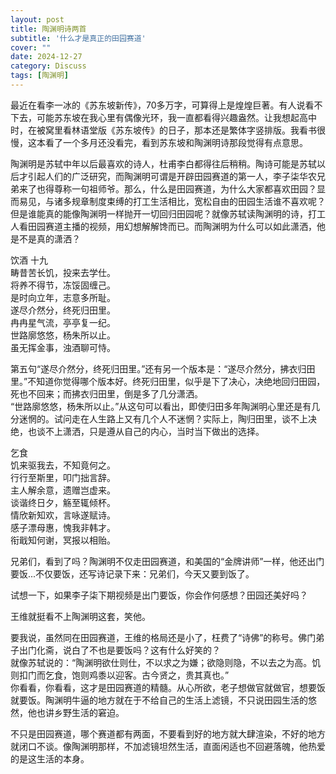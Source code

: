 ```yaml
---
layout: post
title: 陶渊明诗两首
subtitle: '什么才是真正的田园赛道'
cover: ""
date: 2024-12-27
category: Discuss
tags: [陶渊明]
---
```

最近在看李一冰的《苏东坡新传》，70多万字，可算得上是煌煌巨著。有人说看不下去，可能苏东坡在我心里有偶像光环，我一直都看得兴趣盎然。让我想起高中时，在被窝里看林语堂版《苏东坡传》的日子，那本还是繁体字竖排版。我看书很慢，这本看了一个多月还没看完，看到苏东坡和陶渊明诗那段觉得有点意思。

陶渊明是苏轼中年以后最喜欢的诗人，杜甫李白都得往后稍稍。陶诗可能是苏轼以后才引起人们的广泛研究，而陶渊明可谓是开辟田园赛道的第一人，李子柒华农兄弟来了也得尊称一句祖师爷。那么，什么是田园赛道，为什么大家都喜欢田园？显而易见，与诸多规章制度束缚的打工生活相比，宽松自由的田园生活谁不喜欢呢？但是谁能真的能像陶渊明一样抛开一切回归田园呢？就像苏轼读陶渊明的诗，打工人看田园赛道主播的视频，用幻想解解馋而已。而陶渊明为什么可以如此潇洒，他是不是真的潇洒？

饮酒 十九  
畴昔苦长饥，投来去学仕。  
将养不得节，冻馁固缠己。  
是时向立年，志意多所耻。  
遂尽介然分，终死归田里。  
冉冉星气流，亭亭复一纪。  
世路廓悠悠，杨朱所以止。  
虽无挥金事，浊酒聊可恃。  

第五句“遂尽介然分，终死归田里。”还有另一个版本是：“遂尽介然分，拂衣归田里。”不知道你觉得哪个版本好。终死归田里，似乎是下了决心，决绝地回归田园，死也不回来；而拂衣归田里，倒是多了几分潇洒。  
“世路廓悠悠，杨朱所以止。”从这句可以看出，即使归田多年陶渊明心里还是有几分迷惘的。试问走在人生路上又有几个人不迷惘？实际上，陶归田里，谈不上决绝，也谈不上潇洒，只是遵从自己的内心，当时当下做出的选择。

乞食  
饥来驱我去，不知竟何之。  
行行至斯里，叩门拙言辞。  
主人解余意，遗赠岂虚来。  
谈谐终日夕，觞至辄倾杯。  
情欣新知欢，言咏遂赋诗。  
感子漂母惠，愧我非韩才。  
衔戢知何谢，冥报以相贻。  

兄弟们，看到了吗？陶渊明不仅走田园赛道，和美国的“金牌讲师”一样，他还出门要饭...不仅要饭，还写诗记录下来：兄弟们，今天又要到饭了。

试想一下，如果李子柒下期视频是出门要饭，你会作何感想？田园还美好吗？

王维就挺看不上陶渊明这套，笑他。

要我说，虽然同在田园赛道，王维的格局还是小了，枉费了“诗佛”的称号。佛门弟子出门化斋，说白了不也是要饭吗？这有什么好笑的？  
就像苏轼说的：“陶渊明欲仕则仕，不以求之为嫌；欲隐则隐，不以去之为高。饥则扣门而乞食，饱则鸡黍以迎客。古今贤之，贵其真也。”  
你看看，你看看，这才是田园赛道的精髓。从心所欲，老子想做官就做官，想要饭就要饭。陶渊明牛逼的地方就在于不给自己的生活上滤镜，不只说田园生活的悠然，他也讲乡野生活的窘迫。

不只是田园赛道，哪个赛道都有两面，不要看到好的地方就大肆渲染，不好的地方就闭口不谈。像陶渊明那样，不加滤镜坦然生活，直面闲适也不回避落魄，他热爱的是这生活的本身。